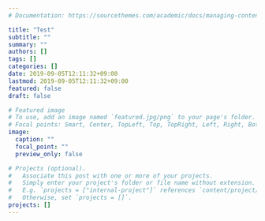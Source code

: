 ```yaml
---
# Documentation: https://sourcethemes.com/academic/docs/managing-content/

title: "Test"
subtitle: ""
summary: ""
authors: []
tags: []
categories: []
date: 2019-09-05T12:11:32+09:00
lastmod: 2019-09-05T12:11:32+09:00
featured: false
draft: false

# Featured image
# To use, add an image named `featured.jpg/png` to your page's folder.
# Focal points: Smart, Center, TopLeft, Top, TopRight, Left, Right, BottomLeft, Bottom, BottomRight.
image:
  caption: ""
  focal_point: ""
  preview_only: false

# Projects (optional).
#   Associate this post with one or more of your projects.
#   Simply enter your project's folder or file name without extension.
#   E.g. `projects = ["internal-project"]` references `content/project/deep-learning/index.md`.
#   Otherwise, set `projects = []`.
projects: []
---
```

